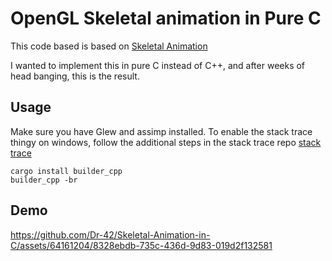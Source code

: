 # OpenGL Skeletal animation in Pure C

This code based is based on [Skeletal Animation](https://learnopengl.com/Guest-Articles/2020/Skeletal-Animation)

I wanted to implement this in pure C instead of C++, and after weeks of head banging, this is the result.

## Usage

Make sure you have Glew and assimp installed.
To enable the stack trace thingy on windows, follow the additional steps in the stack trace repo [stack trace](https://github.com/Dr-42/stack_trace)

```console
cargo install builder_cpp
builder_cpp -br
```
## Demo

https://github.com/Dr-42/Skeletal-Animation-in-C/assets/64161204/8328ebdb-735c-436d-9d83-019d2f132581

